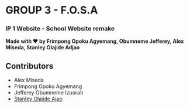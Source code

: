 # GROUP 3 - F.O.S.A

### IP 1 Website - School Website remake

<b>Made with :heart: by Frimpong Opoku Agyemang, Obumneme Jefferey, Alex Miseda, Stanley Olajide Adjao </b>

## Contributors

- Alex Miseda
- Frimpong Opoku Agyemang
- Jefferey Obumneme Izuorah
-  <a href="https://github.com/Stanley00011">Stanley Olajide Ajao</a>
